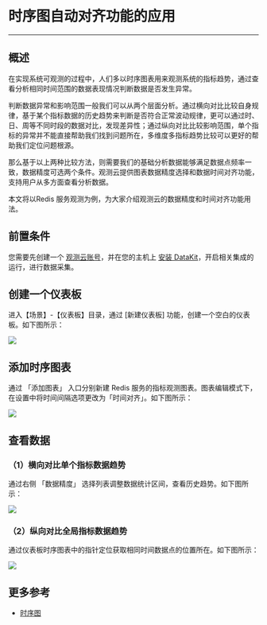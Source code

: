 # 时序图自动对齐功能的应用
---

## 概述

在实现系统可观测的过程中，人们多以时序图表用来观测系统的指标趋势，通过查看分析相同时间范围的数据表现情况判断数据是否发生异常。

判断数据异常和影响范围一般我们可以从两个层面分析。通过横向对比比较自身规律，基于某个指标数据的历史趋势来判断是否符合正常波动规律，更可以通过时、日、周等不同时段的数据对比，发现差异性；通过纵向对比比较影响范围，单个指标的异常并不能直接帮助我们找到问题所在，多维度多指标趋势比较可以更好的帮助我们定位问题根源。

那么基于以上两种比较方法，则需要我们的基础分析数据能够满足数据点频率一致，数据精度可选两个条件。观测云提供图表数据精度选择和数据时间对齐功能，支持用户从多方面查看分析数据。

本文将以Redis 服务观测为例，为大家介绍观测云的数据精度和时间对齐功能用法。

## 前置条件

您需要先创建一个 [观测云账号](https://www.guance.com)，并在您的主机上 [安装 DataKit](../../datakit/datakit-install.md)，开启相关集成的运行，进行数据采集。

## 创建一个仪表板

进入【场景】-【仪表板】目录，通过 [新建仪表板] 功能，创建一个空白的仪表板。如下图所示：

![](../img/Redis数据看板.gif)



## 添加时序图表

通过 「添加图表」 入口分别新建 Redis 服务的指标观测图表。图表编辑模式下，在设置中将时间间隔选项更改为「时间对齐」。如下图所示：

![](../img/创建图表.gif)



## 查看数据

### （1）横向对比单个指标数据趋势

通过右侧 「数据精度」 选择列表调整数据统计区间，查看历史趋势。如下图所示：

![](../img/横向对比.gif)

### （2）纵向对比全局指标数据趋势

通过仪表板时序图表中的指针定位获取相同时间数据点的位置所在。如下图所示：

![](../img/纵向对比.gif)

## 更多参考

- [时序图](../../scene/visual-chart/timeseries-chart.md)


